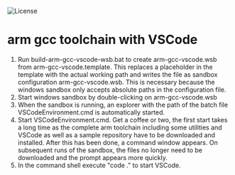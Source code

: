 ![License](https://img.shields.io/github/license/SWosnik/MyApplicationTest)

# arm gcc toolchain with VSCode

1) Run build-arm-gcc-vscode-wsb.bat to create arm-gcc-vscode.wsb from
   arm-gcc-vscode.template. This replaces a placeholder in the template with the
   actual working path and writes the file as sandbox configuration
   arm-gcc-vscode.wsb. This is necessary because the windows
   sandbox only accepts absolute paths in the configuration file.
2) Start windows sandbox by double-clicking on arm-gcc-vscode.wsb
3) When the sandbox is running, an explorer with the path of the batch file
   VSCodeEnvironment.cmd is automatically started.
4) Start VSCodeEnvironment.cmd. Get a coffee or two, the first start takes a
   long time as the complete arm toolchain including some utilities and VSCode
   as well as a sample repository have to be downloaded and installed.
   After this has been done, a command window appears.
   On subsequent runs of the sandbox, the files no longer need to be downloaded
   and the prompt appears more quickly.
5) In the command shell execute "code ." to start VSCode.
